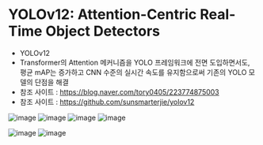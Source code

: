 # YOLOv12: Attention-Centric Real-Time Object Detectors 
- YOLOv12
- Transformer의 Attention 메커니즘을 YOLO 프레임워크에 전면 도입하면서도, 평균 mAP는 증가하고 CNN 수준의 실시간 속도를 유지함으로써 기존의 YOLO 모델의 단점을 해결
- 참조 사이트 : https://blog.naver.com/tory0405/223774875003
- 참조 사이트 : https://github.com/sunsmarterjie/yolov12

![image](https://github.com/user-attachments/assets/1728d35f-6cee-48a6-ad6b-f00140e57acf)
![image](https://github.com/user-attachments/assets/f5bf5fc6-e2ff-4e02-8b57-57ccf8f6e425)
![image](https://github.com/user-attachments/assets/11d42151-4dd0-40b7-94ac-0f04acb2857c)
![image](https://github.com/user-attachments/assets/b8a5fd61-c556-43cf-8464-288640e2d390)

![image](https://github.com/user-attachments/assets/98598eb2-7835-4c64-a482-fd73c9eed5dc)
![image](https://github.com/user-attachments/assets/095b20d6-a68e-42d7-83e1-d7fc33d477c0)
